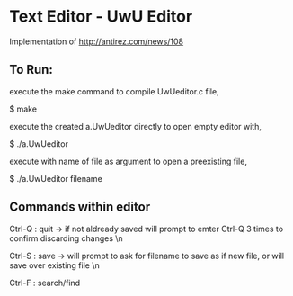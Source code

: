 # Text Editor - UwU Editor
Implementation of http://antirez.com/news/108

## To Run:
execute the make command to compile UwUeditor.c file,

  $ make
  
execute the created a.UwUeditor directly to open empty editor with,

  $ ./a.UwUeditor
  
execute with name of file as argument to open a preexisting file,

  $ ./a.UwUeditor filename


## Commands within editor
Ctrl-Q : quit -> if not aldready saved will prompt to emter Ctrl-Q 3 times to confirm discarding changes \n

Ctrl-S : save -> will prompt to ask for filename to save as if new file, or will save over existing file \n

Ctrl-F : search/find
